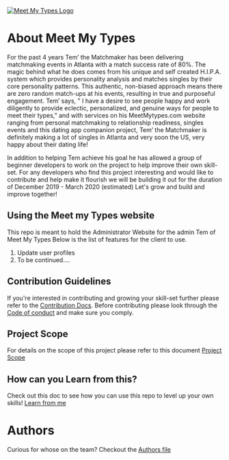 [![Meet My Types Logo](https://github.com/zCode-Solutions/meetMyTypes/blob/dev/meetmytypesadmin/logo/meetmytypes-logo.png)](https://www.meetmytypes.com/)
# About Meet My Types

For the past 4 years Tem’ the Matchmaker has been delivering matchmaking events in Atlanta with a match success rate of 80%.  The magic behind what he does comes from his unique and self created H.I.P.A. system which provides personality analysis and matches singles by their core personality patterns. This authentic, non-biased approach means there are zero random match-ups at his events, resulting in true and purposeful engagement. Tem’ says, " I have a desire to see people happy and work diligently to provide eclectic, personalized, and genuine ways for people to meet their types,” and with services on his MeetMytypes.com website ranging from personal matchmaking to relationship readiness, singles events and this dating app companion project, Tem’ the Matchmaker is definitely making a lot of singles in Atlanta and very soon the US, very happy about their dating life!  

In addition to helping Tem achieve his goal he has allowed a group of beginner developers to work on the project to help improve their own skill-set. For any developers who find this project interesting and would like to contribute and help make it flourish we will be building it out for the duration of December 2019 - March 2020 (estimated) Let's grow and build and improve together!

## Using the Meet my Types website
This repo is meant to hold the Administrator Website for the admin Tem of Meet My Types Below is the list of features for the client to use.
1. Update user profiles
2. To be continued....

## Contribution Guidelines
If you're interested in contributing and growing your skill-set further please refer to the [Contribution Docs](https://github.com/zCode-Solutions/meetMyTypes/blob/dev/CONTRIBUTING.md). Before contributing please look through the [Code of conduct](https://github.com/zCode-Solutions/meetMyTypes/blob/dev/CODE_OF_CONDUCT.md) and make sure you comply.

## Project Scope
For details on the scope of this project please refer to this document [Project Scope](https://github.com/zCode-Solutions/meetMyTypes/blob/dev/PROJECT_SCOPE.md)
## How can you Learn from this?
Check out this doc to see how you can use this repo to level up your own skills! [Learn from me](https://github.com/zCode-Solutions/meetMyTypes/blob/dev/LEARN_FROM_ME.md)

# Authors
Curious for whose on the team? Checkout the [Authors file](https://github.com/zCode-Solutions/meetMyTypes/blob/dev/AUTHORS.md)

